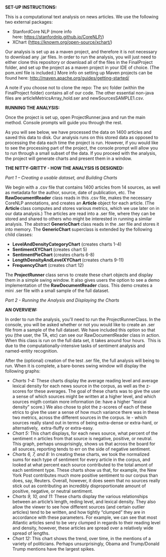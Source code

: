 <p><strong>SET-UP INSTRUCTIONS:</strong></p>
<p>This is a computational text analysis on news articles. We use the following two external packages:</p>
<ul>
<li>StanfordCore NLP (more info here:&nbsp;<a href="https://stanfordnlp.github.io/CoreNLP/">https://stanfordnlp.github.io/CoreNLP/</a>)</li>
<li>XChart (<a href="https://knowm.org/open-source/xchart/">https://knowm.org/open-source/xchart/</a>)</li>
</ul>
<p>Our analysis is set up as a maven project, and therefore it is not necessary to download any .jar files. In order to run the analysis, you will just need to either clone this repository or download all of the files in the FinalProject folder, and set up the project as a maven project in your IDE of choice. (The pom.xml file is included.) More info on setting up Maven projects can be found here:&nbsp;<a href="https://knowm.org/open-source/xchart/">http://maven.apache.org/guides/getting-started/</a>&nbsp;</p>
<p>A note if you choose not to clone the repo: The src folder (within the FinalProject folder) contains all of our code. The other essential non-java files are articleMetricsArray_hold.ser and newSourcesSAMPLE1.csv.</p>
<p><strong>RUNNING THE ANALYSIS:</strong></p>
<p>Once the project is set up, open ProjectRunner.java and run the main method. Console prompts will guide you through the rest.</p>
<p>As you will see below, we have processed the data on 1400 articles and saved this data to disk. Our analysis runs on this stored data as opposed to processing the data each time the project is run. However, if you would like to see the processing part of the project, the console prompt will allow you to run through a small subset of the data. If you proceed with the analysis, the project will generate charts and present them in a window.</p>
<p><strong>THE NITTY-GRITTY - HOW THE ANALYSIS IS DESIGNED:</strong></p>
<p><em>Part 1 &ndash; Creating a usable dataset, and Building Charts</em></p>
<p>We begin with a .csv file that contains 1400 articles from 14 sources, as well as metadata for the author, source, date of publication, etc. The<strong> RawDocumentReader</strong> class reads in this .csv file, makes the necessary CoreNLP annotations, and creates an <strong>Article</strong> object for each article. (The <strong>Article </strong>class computes and stores various metrics, which we use later on in our data analysis.) The articles are read into a .ser file, where they can be stored and shared to others who might be interested in running a similar analysis. The abstract <strong>GenericChart </strong>class reads in the .ser file and stores it into memory. The <strong>GenericChart </strong>superclass is extended by the following child classes:</p>
<ul>
<li><strong>LevelAndDensityCategoryChart</strong> (creates charts 1-4)</li>
<li><strong>SentimentXYChart </strong>(creates chart 5)</li>
<li><strong>SentimentPieChart </strong>(creates charts 6-8)</li>
<li><strong>LengthDensityAndLevelXYChart </strong>(creates charts 9-11)</li>
<li><strong>FrequencyChart</strong> (creates chart 12)</li>
</ul>
<p>The <strong>ProjectRunner </strong>class servs to create these chart objects and display them in a simple swing window. It also gives users the option to see a demo implementation of the <strong>RawDocumentReader</strong> class. This demo creates a mini .ser file with a small sample of the full dataset. &nbsp;<br /> </p>
<p><em>Part 2 - Running the Analysis and Displaying the Charts</em></p>
<p><strong>AN OVERVIEW:</strong></p>
<p>In order to run the analysis, you'll need to run the&nbsp;ProjectRunnerClass. In the console, you will be asked whether or not you would like to create an .ser file from a sample of the full dataset. We have included this option so that you (the user, the TA, etc) can see our&nbsp;RawDocumentReader&nbsp;class in action. When this class is run on the full data set, it takes around four hours.&nbsp; This is due to the computationally-intensive tasks of sentiment analysis and named-entity recognition.&nbsp;</p>
<p>After the (optional) creation of the test .ser file, the full analysis will being to run. When it is complete, a bare-bones swing window will display the following graphs:</p>
<ul>
<li><em>Charts 1-4:</em>&nbsp;These charts display the average reading level and average lexical density for each news source in the corpus, as well as the z-scores for these averages. The goal of these charts was to give the user a sense of which sources might be written at a higher level, and which sources migth contain more information (ie: have a higher "lexical density" score.) We also chose to plot the z-scores of each of these etrics to give the user a sense of how much variance there was in these two metrics, across the different sources in the corpus. Ie - which sources really stand out in terms of being extra-dense or extra-hard, or alternatively,&nbsp; extra-fluffy or extra-easy.&nbsp;</li>
<li><em>Chart 5:</em>&nbsp;This chart displays, for each news source, what percent of the sentiment n articles from that source is negative, positive, or neutral. This graph, perhaps unsuprisingly, shows us that across the board for all sources, reporting tends to err on the side of negative sentiment.</li>
<li><em>Charts 6, 7, and 8:</em>&nbsp;In creating these charts, we took the normalized sums for each type of sentiment for every article in the corpus, and looked at what percent each source contributed to the total amont of each sentiment type. These charts show us that, for example, the New York Post contributes much more positive sentiment to our corpus than does, say, Reuters. Overall, however, it does seem that no sources really stick out as contributing an incredibly disproportionate amount of positive, negative, or neutral sentiment.</li>
<li><em>Charts 9, 10, and 11: </em>These charts display the various relationships between an article&rsquo;s length, reding level, and lexical density. They also allow the viewer to see how different sources (and certain outlier articles) tend to be written, and how tightly &ldquo;clumped&rdquo; they are in accordance with these parameters. For example, we can see that most Atlantic articles send to be very clumped in regards to their reading level and density, however, these articles are spread over a relatively wide spread of lengths.</li>
<li><em>Chart 12: </em>This chart shows the trend, over time, in the mentions of a variety of politicians. Perhaps unsurprisingly, Obama and Trump/Donald Trump mentions have the largest spikes.</li>
</ul>
